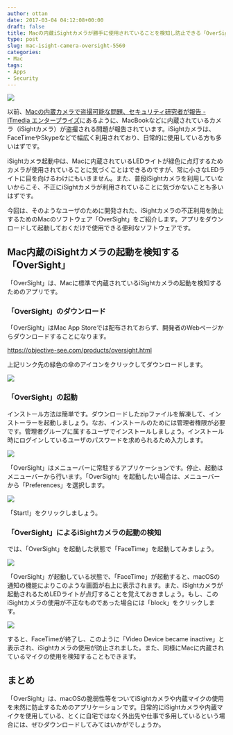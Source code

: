 ```yaml
---
author: ottan
date: 2017-03-04 04:12:08+00:00
draft: false
title: Macの内蔵iSightカメラが勝手に使用されていることを検知し防止できる「OverSight」
type: post
slug: mac-isight-camera-oversight-5560
categories:
- Mac
tags:
- Apps
- Security
---
```


![](/uploads/2017/03/170304-58ba3b1937ed1.jpg)






以前、[Macの内蔵カメラで盗撮可能な問題、セキュリティ研究者が報告 - ITmedia エンタープライズ](http://www.itmedia.co.jp/enterprise/articles/1610/07/news125.html)にあるように、MacBookなどに内蔵されているカメラ（iSightカメラ）が盗撮される問題が報告されています。iSightカメラは、FaceTimeやSkypeなどで幅広く利用されており、日常的に使用している方も多いはずです。





iSightカメラ起動中は、Macに内蔵されているLEDライトが緑色に点灯するためカメラが使用されていることに気づくことはできるのですが、常に小さなLEDライトに目を向けるわけにもいきません。また、普段iSightカメラを利用していないからこそ、不正にiSightカメラが利用されていることに気づかないことも多いはずです。





今回は、そのようなユーザのために開発された、iSightカメラの不正利用を防止するためのMacのソフトウェア「OverSight」をご紹介します。アプリをダウンロードして起動しておくだけで使用できる便利なソフトウェアです。





## Mac内蔵のiSightカメラの起動を検知する「OverSight」





「OverSight」は、Macに標準で内蔵されているiSightカメラの起動を検知するためのアプリです。





### 「OverSight」のダウンロード





「OverSight」はMac App Storeでは配布されておらず、開発者のWebページからダウンロードすることになります。



https://objective-see.com/products/oversight.html



上記リンク先の緑色の傘のアイコンをクリックしてダウンロードします。





![](/uploads/2017/03/170304-58ba3b3946ac0.png)






### 「OverSight」の起動





インストール方法は簡単です。ダウンロードしたzipファイルを解凍して、インストーラーを起動しましょう。なお、インストールのためには管理者権限が必要です。管理者グループに属するユーザでインストールしましょう。インストール時にログインしているユーザのパスワードを求められるため入力します。





![](/uploads/2017/03/170304-58ba3b2b45a6f.png)






「OverSight」はメニューバーに常駐するアプリケーションです。停止、起動はメニューバーから行います。「OverSight」を起動したい場合は、メニューバーから「Preferences」を選択します。





![](/uploads/2017/03/170304-58ba3b30214a3.png)






「Start!」をクリックしましょう。





### 「OverSight」によるiSightカメラの起動の検知





では、「OverSight」を起動した状態で「FaceTime」を起動してみましょう。





![](/uploads/2017/03/170304-58ba3b40b3d3b.png)






「OverSight」が起動している状態で、「FaceTime」が起動すると、macOSの通知の機能によりこのような画面が右上に表示されます。また、iSightカメラが起動されるためLEDライトが点灯することを覚えておきましょう。もし、このiSightカメラの使用が不正なものであった場合には「block」をクリックします。





![](/uploads/2017/03/170304-58ba3b463ac07.png)






すると、FaceTimeが終了し、このように「Video Device became inactive」と表示され、iSightカメラの使用が防止されました。また、同様にMacに内蔵されているマイクの使用を検知することもできます。





## まとめ





「OverSight」は、macOSの脆弱性等をついてiSightカメラや内蔵マイクの使用を未然に防止するためのアプリケーションです。日常的にiSightカメラや内蔵マイクを使用している、とくに自宅ではなく外出先や仕事で多用しているという場合には、ぜひダウンロードしてみてはいかがでしょうか。
